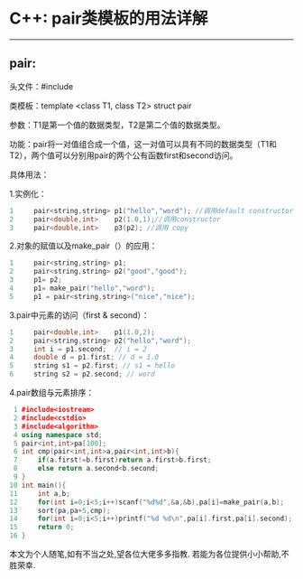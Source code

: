 # C++: pair类模板的用法详解

---

## pair:

头文件：#include<utility>

类模板：template <class T1, class T2> struct pair

参数：T1是第一个值的数据类型，T2是第二个值的数据类型。

功能：pair将一对值组合成一个值，这一对值可以具有不同的数据类型（T1和T2），两个值可以分别用pair的两个公有函数first和second访问。

具体用法：

1.实例化：　

```cpp
1     pair<string,string> p1("hello","word"); //调用default constructor
2     pair<double,int>    p2(1.0,1);//调用constructor
3     pair<double,int>    p3(p2); //调用 copy
```
 

2.对象的赋值以及make_pair（）的应用：

```cpp
1     pair<string,string> p1;
2     pair<string,string> p2("good","good");
3     p1= p2;
4     p1= make_pair("hello","word");
5     p1 = pair<string,string>("nice","nice");
```
3.pair中元素的访问（first & second）：

```cpp
1     pair<double,int>    p1(1.0,2);
2     pair<string,string> p2("hello","word");
3     int i = p1.second;  // i = 2
4     double d = p1.first; // d = 1.0
5     string s1 = p2.first; // s1 = hello
6     string s2 = p2.second; // word
```
4.pair数组与元素排序：

```cpp
 1 #include<iostream>
 2 #include<cstdio>
 3 #include<algorithm>
 4 using namespace std;
 5 pair<int,int>pa[100];
 6 int cmp(pair<int,int>a,pair<int,int>b){
 7     if(a.first!=b.first)return a.first>b.first;
 8     else return a.second<b.second;
 9 }
10 int main(){
11     int a,b;
12     for(int i=0;i<5;i++)scanf("%d%d",&a,&b),pa[i]=make_pair(a,b);
13     sort(pa,pa+5,cmp);
14     for(int i=0;i<5;i++)printf("%d %d\n",pa[i].first,pa[i].second);
15     return 0;
16 }

```

本文为个人随笔,如有不当之处,望各位大佬多多指教.
若能为各位提供小小帮助,不胜荣幸.

